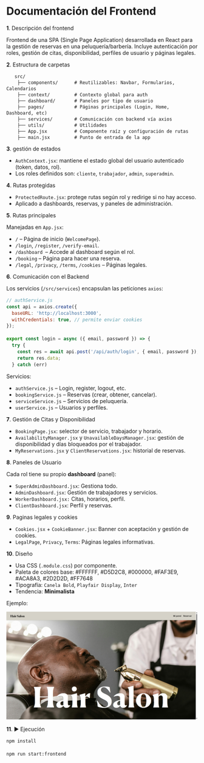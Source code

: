# Documentación del Frontend

**1**. Descripción del frontend
   
   Frontend de una SPA (Single Page Application) desarrollada en React para la gestión de reservas en una peluquería/barbería. Incluye autenticación por roles, gestión de citas, disponibilidad, perfiles de usuario y páginas legales.

**2**. Estructura de carpetas
```
   src/
    ├── components/      # Reutilizables: Navbar, Formularios, Calendarios
    ├── context/         # Contexto global para auth
    ├── dashboard/       # Paneles por tipo de usuario 
    ├── pages/           # Páginas principales (Login, Home, Dashboard, etc)
    ├── services/        # Comunicación con backend vía axios
    ├── utils/           # Utilidades 
    ├── App.jsx          # Componente raíz y configuración de rutas
    ├── main.jsx         # Punto de entrada de la app
```

**3**. gestión de estados

- ``AuthContext.jsx``: mantiene el estado global del usuario autenticado (token, datos, rol).
- Los roles definidos son: ``cliente``, ``trabajador``, ``admin``, ``superadmin``.
    

**4**. Rutas protegidas 

- ``ProtectedRoute.jsx``: protege rutas según rol y redirige si no hay acceso.
- Aplicado a dashboards, reservas, y paneles de administración.

**5**. Rutas principales

Manejadas en ``App.jsx``:

- ``/`` – Página de inicio (``WelcomePage``).
- ``/login``, ``/register``, ``/verify-email``.
- ``/dashboard ``– Accede al dashboard según el rol.
- ``/booking`` – Página para hacer una reserva.
- ``/legal``, ``/privacy``, ``/terms``, ``/cookies`` – Páginas legales.

**6**. Comunicación con el Backend

Los servicios (`/src/services`) encapsulan las peticiones `axios`:

```js
// authService.js
const api = axios.create({
  baseURL: 'http://localhost:3000', 
  withCredentials: true, // permite enviar cookies
});

export const login = async ({ email, password }) => {
  try {
    const res = await api.post('/api/auth/login', { email, password });
    return res.data; 
  } catch (err)
```

Servicios:

- ``authService.js`` – Login, register, logout, etc.
- ``bookingService.js`` – Reservas (crear, obtener, cancelar).
- ``serviceService.js`` – Servicios de peluquería.
- ``userService.js`` – Usuarios y perfiles.

**7**. Gestión de Citas y Disponibilidad

- ``BookingPage.jsx``: selector de servicio, trabajador y horario.
- ``AvailabilityManager.jsx`` y ``UnavailableDaysManager.jsx``: gestión de disponibilidad y días bloqueados por el trabajador.
- ``MyReservations.jsx`` y ``ClientReservations.jsx``: historial de reservas.

**8**. Paneles de Usuario

Cada rol tiene su propio **dashboard** (panel):

- ``SuperAdminDashboard.jsx``: Gestiona todo.
- ``AdminDashboard.jsx``: Gestión de trabajadores y servicios.
- ``WorkerDashboard.jsx:`` Citas, horarios, perfil.
- ``ClientDashboard.jsx``: Perfil y reservas.

**9**. Paginas legales y cookies

- ``Cookies.jsx`` + ``CookieBanner.jsx``: Banner con aceptación y gestión de cookies.
- ``LegalPage``, ``Privacy``, ``Terms``: Páginas legales informativas.

**10**. Diseño

- Usa CSS (``.module.css``) por componente.
- Paleta de colores base: #FFFFFF, #D5D2C8, #000000, #FAF3E9, #ACA8A3, #2D2D2D, #FF7648
- Tipografía: ``Canela Bold``, ``Playfair Display``, ``Inter``
- Tendencia: **Minimalista**

Ejemplo:

![Ejemplo](/frontend/images/home.png)

**11**. ▶️ Ejecución
```bash
npm install

npm run start:frontend
```